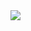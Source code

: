 <a href="https://portal.azure.com/#create/Microsoft.Template/uri/https%3A%2F%2Fraw.githubusercontent.com%2Fwadstromtech%2Fsentinel%2Fmaster%2FPlaybooks%2FRecordedFuture%2FtiIndicators%2FURL%20TI%2FURL90Plus%2FBatching%2Ftemplate.json" target="_blank">
    <img src="https://aka.ms/deploytoazurebutton""/>
</a>
